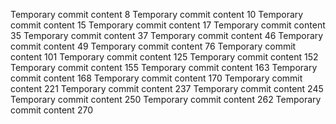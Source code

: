 Temporary commit content 8
Temporary commit content 10
Temporary commit content 15
Temporary commit content 17
Temporary commit content 35
Temporary commit content 37
Temporary commit content 46
Temporary commit content 49
Temporary commit content 76
Temporary commit content 101
Temporary commit content 125
Temporary commit content 152
Temporary commit content 155
Temporary commit content 163
Temporary commit content 168
Temporary commit content 170
Temporary commit content 221
Temporary commit content 237
Temporary commit content 245
Temporary commit content 250
Temporary commit content 262
Temporary commit content 270
